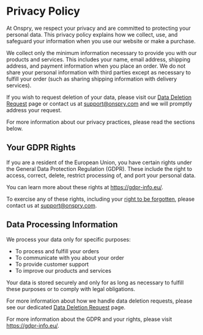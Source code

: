 # Privacy Policy

At Onspry, we respect your privacy and are committed to protecting your personal data. This privacy policy explains how we collect, use, and safeguard your information when you use our website or make a purchase.

We collect only the minimum information necessary to provide you with our products and services. This includes your name, email address, shipping address, and payment information when you place an order. We do not share your personal information with third parties except as necessary to fulfill your order (such as sharing shipping information with delivery services).

If you wish to request deletion of your data, please visit our [Data Deletion Request](/privacy/data-deletion) page or contact us at support@onspry.com and we will promptly address your request.

For more information about our privacy practices, please read the sections below.

## Your GDPR Rights

If you are a resident of the European Union, you have certain rights under the General Data Protection Regulation (GDPR). These include the right to access, correct, delete, restrict processing of, and port your personal data.

You can learn more about these rights at https://gdpr-info.eu/.

To exercise any of these rights, including your [right to be forgotten](/privacy/data-deletion), please contact us at support@onspry.com.

## Data Processing Information

We process your data only for specific purposes:
- To process and fulfill your orders
- To communicate with you about your order
- To provide customer support
- To improve our products and services

Your data is stored securely and only for as long as necessary to fulfill these purposes or to comply with legal obligations.

For more information about how we handle data deletion requests, please see our dedicated [Data Deletion Request](/privacy/data-deletion) page.

For more information about the GDPR and your rights, please visit https://gdpr-info.eu/. 